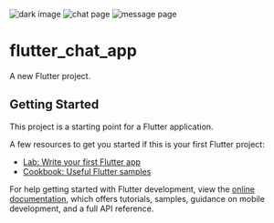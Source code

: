 ![dark image](https://user-images.githubusercontent.com/106364936/198185602-9163d88d-3e3f-4479-84dc-b9921a01ae91.jpg)
![chat page](https://user-images.githubusercontent.com/106364936/198185196-6cbf922f-0d8d-4d8d-8e38-dc5ba62e2383.jpg)
![message page](https://user-images.githubusercontent.com/106364936/198185252-cf61f2bb-493c-4af6-9390-a59050abbb0d.jpg)
# flutter_chat_app

A new Flutter project.

## Getting Started

This project is a starting point for a Flutter application.

A few resources to get you started if this is your first Flutter project:

- [Lab: Write your first Flutter app](https://docs.flutter.dev/get-started/codelab)
- [Cookbook: Useful Flutter samples](https://docs.flutter.dev/cookbook)

For help getting started with Flutter development, view the
[online documentation](https://docs.flutter.dev/), which offers tutorials,
samples, guidance on mobile development, and a full API reference.
